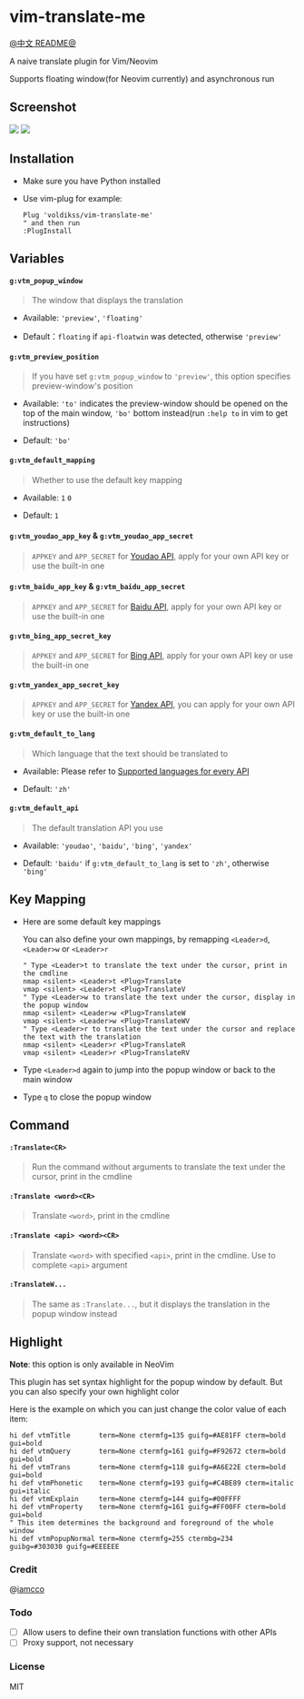 # vim-translate-me

[@中文 README@](./README.md)

A naive translate plugin for Vim/Neovim

Supports floating window(for Neovim currently) and asynchronous run 

## Screenshot

![](https://user-images.githubusercontent.com/20282795/56863017-aba94280-69e3-11e9-8002-e6ed8e38d02c.gif)
![](https://user-images.githubusercontent.com/20282795/56863018-aba94280-69e3-11e9-9c4c-d903a80cb893.gif)

## Installation
 - Make sure you have Python installed

 - Use vim-plug for example:

    ```vim
    Plug 'voldikss/vim-translate-me'
    " and then run
    :PlugInstall
    ```

## Variables
#### **`g:vtm_popup_window`**

> The window that displays the translation

- Available: `'preview'`, `'floating'`

- Default：`floating` if `api-floatwin` was detected, otherwise `'preview'`

#### **`g:vtm_preview_position`**

> If you have set `g:vtm_popup_window` to `'preview'`, this option specifies preview-window's position

- Available: `'to'` indicates the preview-window should be opened on the top of the main window, `'bo'` bottom instead(run `:help to` in vim to get instructions)

- Default: `'bo'`

#### **`g:vtm_default_mapping`**

> Whether to use the default key mapping

- Available: `1` `0` 

- Default: `1`

#### **`g:vtm_youdao_app_key`** & **`g:vtm_youdao_app_secret`**

> `APPKEY` and `APP_SECRET` for [Youdao API](https://ai.youdao.com/doc.s#guide), apply for your own API key or use the built-in one

#### **`g:vtm_baidu_app_key`** & **`g:vtm_baidu_app_secret`**

> `APPKEY` and `APP_SECRET` for [Baidu API](https://api.fanyi.baidu.com/api/trans/product/index), apply for your own API key or use the built-in one

#### **`g:vtm_bing_app_secret_key`**
  
> `APPKEY` and `APP_SECRET` for [Bing API](https://docs.microsoft.com/en-us/azure/cognitive-services/translator/translator-text-how-to-signup), 
>  apply for your own API key or use the built-in one

#### **`g:vtm_yandex_app_secret_key`**
  
> `APPKEY` and `APP_SECRET` for [Yandex API](https://translate.yandex.com/developers/keys), you can apply for your own API key or use the built-in one

#### **`g:vtm_default_to_lang`**
  
> Which language that the text should be translated to

- Available: Please refer to [Supported languages for every API](https://github.com/voldikss/vim-translate-me/wiki)

- Default: `'zh'`

#### **`g:vtm_default_api`**
  
> The default translation API you use

- Available: `'youdao'`, `'baidu'`, `'bing'`, `'yandex'`

- Default: `'baidu'` if `g:vtm_default_to_lang` is set to `'zh'`, otherwise `'bing'`


## Key Mapping

- Here are some default key mappings

    You can also define your own mappings, by remapping `<Leader>d`, `<Leader>w` or `<Leader>r`

    ```vim
    " Type <Leader>t to translate the text under the cursor, print in the cmdline
    nmap <silent> <Leader>t <Plug>Translate
    vmap <silent> <Leader>t <Plug>TranslateV
    " Type <Leader>w to translate the text under the cursor, display in the popup window
    nmap <silent> <Leader>w <Plug>TranslateW
    vmap <silent> <Leader>w <Plug>TranslateWV
    " Type <Leader>r to translate the text under the cursor and replace the text with the translation
    nmap <silent> <Leader>r <Plug>TranslateR
    vmap <silent> <Leader>r <Plug>TranslateRV
    ```

- Type `<Leader>d` again to jump into the popup window or back to the main window
- Type `q` to close the popup window

## Command

#### `:Translate<CR>`

> Run the command without arguments to translate the text under the cursor, print in the cmdline

#### `:Translate <word><CR>`

> Translate `<word>`, print in the cmdline

#### `:Translate <api> <word><CR>`

> Translate `<word>` with specified `<api>`, print in the cmdline. Use <Tab> to complete `<api>` argument

#### `:TranslateW...`

> The same as `:Translate...`, but it displays the translation in the popup window instead

## Highlight

**Note**: this option is only available in NeoVim

This plugin has set syntax highlight for the popup window by default. 
But you can also specify your own highlight color

Here is the example on which you can just change the color value of each item:

```vim
hi def vtmTitle       term=None ctermfg=135 guifg=#AE81FF cterm=bold    gui=bold
hi def vtmQuery       term=None ctermfg=161 guifg=#F92672 cterm=bold    gui=bold
hi def vtmTrans       term=None ctermfg=118 guifg=#A6E22E cterm=bold    gui=bold
hi def vtmPhonetic    term=None ctermfg=193 guifg=#C4BE89 cterm=italic  gui=italic
hi def vtmExplain     term=None ctermfg=144 guifg=#00FFFF
hi def vtmProperty    term=None ctermfg=161 guifg=#FF00FF cterm=bold    gui=bold
" This item determines the background and foreground of the whole window
hi def vtmPopupNormal term=None ctermfg=255 ctermbg=234   guibg=#303030 guifg=#EEEEEE
```


### Credit
@[iamcco](https://github.com/iamcco)

### Todo
- [ ] Allow users to define their own translation functions with other APIs
- [ ] Proxy support, not necessary

### License
MIT
